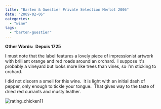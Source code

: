 ```yaml
---
title: "Barten & Guestier Private Selection Merlot 2006"
date: "2009-02-06"
categories:
  - "wine"
tags:
  - "barten-guestier"
---
```


**Other Words:  Depuis 1725**

I must note that the label features a lovely piece of impressionist artwork with brilliant orange and red roads around an orchard.  I suppose it's probably a vineyard but looks more like trees than vines, so I'm sticking to orchard.

I did not discern a smell for this wine.  It is light with an initial dash of pepper, only enough to tickle your tongue.  That gives way to the taste of dried red currants and musty leather.

![rating_chicken11](http://www.rebeccagomezfarrell.com/wp-content/uploads/2009/02/rating_chicken11.gif "rating_chicken11")
